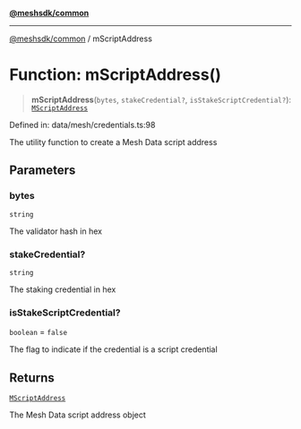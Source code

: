 [**@meshsdk/common**](../README.md)

***

[@meshsdk/common](../globals.md) / mScriptAddress

# Function: mScriptAddress()

> **mScriptAddress**(`bytes`, `stakeCredential?`, `isStakeScriptCredential?`): [`MScriptAddress`](../type-aliases/MScriptAddress.md)

Defined in: data/mesh/credentials.ts:98

The utility function to create a Mesh Data script address

## Parameters

### bytes

`string`

The validator hash in hex

### stakeCredential?

`string`

The staking credential in hex

### isStakeScriptCredential?

`boolean` = `false`

The flag to indicate if the credential is a script credential

## Returns

[`MScriptAddress`](../type-aliases/MScriptAddress.md)

The Mesh Data script address object
